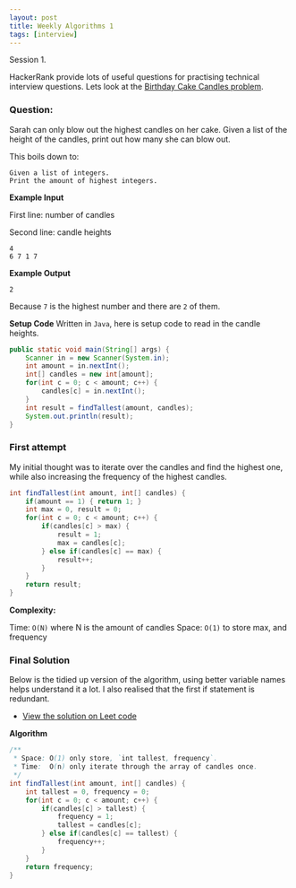 ```yaml
---
layout: post
title: Weekly Algorithms 1
tags: [interview]
---
```


<div class="message">Session 1.</div>

HackerRank provide lots of useful questions for practising technical interview questions. Lets look at the [Birthday Cake Candles problem](https://www.hackerrank.com/challenges/birthday-cake-candles/problem).


### Question:

Sarah can only blow out the highest candles on her cake. Given a list of the height of the candles, print out how many she can blow out.

This boils down to:

```
Given a list of integers.
Print the amount of highest integers.
```

**Example Input**

First line: number of candles

Second line: candle heights

```
4
6 7 1 7
```

**Example Output**

```
2
```
Because `7` is the highest number and there are `2` of them.


**Setup Code**
Written in `Java`, here is setup code to read in the candle heights.

```java
public static void main(String[] args) {
    Scanner in = new Scanner(System.in);
    int amount = in.nextInt();
    int[] candles = new int[amount];
    for(int c = 0; c < amount; c++) {
        candles[c] = in.nextInt();
    }
    int result = findTallest(amount, candles);
    System.out.println(result);
}
```

### First attempt

My initial thought was to iterate over the candles and find the highest one, while also increasing the frequency of the highest candles.

```java
int findTallest(int amount, int[] candles) {
    if(amount == 1) { return 1; }
    int max = 0, result = 0;
    for(int c = 0; c < amount; c++) {
        if(candles[c] > max) {
            result = 1;
            max = candles[c];
        } else if(candles[c] == max) {
            result++;
        }
    }
    return result;
}
```

**Complexity:**

Time:   `O(N)` where N is the amount of candles
Space:  `O(1)` to store max, and frequency


### Final Solution

Below is the tidied up version of the algorithm, using better variable names helps understand it a lot. I also realised that the first if statement is redundant.

- [View the solution on Leet code](//leetcode.com/playground/ZEekerJi)


**Algorithm**
```java
/**
 * Space: O(1) only store, `int tallest, frequency`.
 * Time:  O(n) only iterate through the array of candles once.
 */
int findTallest(int amount, int[] candles) {
    int tallest = 0, frequency = 0;
    for(int c = 0; c < amount; c++) {
        if(candles[c] > tallest) {
            frequency = 1;
            tallest = candles[c];
        } else if(candles[c] == tallest) {
            frequency++;
        }
    }
    return frequency;
}
```

